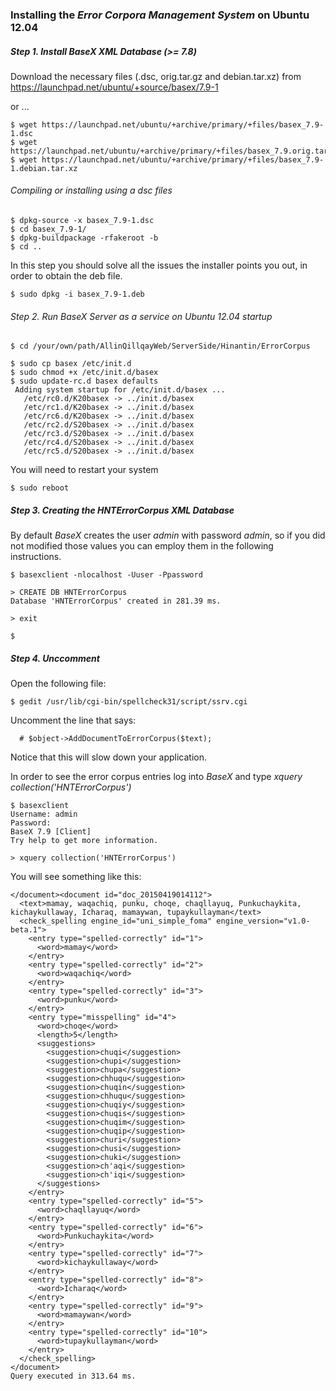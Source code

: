 ### Installing the *Error Corpora Management System* on Ubuntu 12.04

##### Step 1. Install BaseX XML Database (>= 7.8)

Download the necessary files (.dsc, orig.tar.gz and debian.tar.xz) from https://launchpad.net/ubuntu/+source/basex/7.9-1

or ...

```
$ wget https://launchpad.net/ubuntu/+archive/primary/+files/basex_7.9-1.dsc
$ wget https://launchpad.net/ubuntu/+archive/primary/+files/basex_7.9.orig.tar.gz
$ wget https://launchpad.net/ubuntu/+archive/primary/+files/basex_7.9-1.debian.tar.xz
```

###### Compiling or installing using a dsc files

```
$ dpkg-source -x basex_7.9-1.dsc
$ cd basex_7.9-1/
$ dpkg-buildpackage -rfakeroot -b
$ cd ..
```

In this step you should solve all the issues the installer points you out,
in order to obtain the deb file.

```
$ sudo dpkg -i basex_7.9-1.deb
```

###### Step 2. Run BaseX Server as a *service* on Ubuntu 12.04 startup

```
$ cd /your/own/path/AllinQillqayWeb/ServerSide/Hinantin/ErrorCorpus

$ sudo cp basex /etc/init.d
$ sudo chmod +x /etc/init.d/basex
$ sudo update-rc.d basex defaults
 Adding system startup for /etc/init.d/basex ...
   /etc/rc0.d/K20basex -> ../init.d/basex
   /etc/rc1.d/K20basex -> ../init.d/basex
   /etc/rc6.d/K20basex -> ../init.d/basex
   /etc/rc2.d/S20basex -> ../init.d/basex
   /etc/rc3.d/S20basex -> ../init.d/basex
   /etc/rc4.d/S20basex -> ../init.d/basex
   /etc/rc5.d/S20basex -> ../init.d/basex
```

You will need to restart your system

```
$ sudo reboot
```

##### Step 3. Creating the *HNTErrorCorpus* XML Database

By default *BaseX* creates the user *admin* with password *admin*, so if you did not modified those values you can employ them in the following instructions.

```
$ basexclient -nlocalhost -Uuser -Ppassword

> CREATE DB HNTErrorCorpus
Database 'HNTErrorCorpus' created in 281.39 ms.

> exit 

$ 
```

##### Step 4. Unccomment 

Open the following file:
```
$ gedit /usr/lib/cgi-bin/spellcheck31/script/ssrv.cgi
```
Uncomment the line that says:
```
  # $object->AddDocumentToErrorCorpus($text);
```

Notice that this will slow down your application.

In order to see the error corpus entries log into *BaseX* and type *xquery collection('HNTErrorCorpus')*

```
$ basexclient              
Username: admin
Password: 
BaseX 7.9 [Client]
Try help to get more information.

> xquery collection('HNTErrorCorpus')
```

You will see something like this:

```
</document><document id="doc_20150419014112">
  <text>mamay, waqachiq, punku, choqe, chaqllayuq, Punkuchaykita, kichaykullaway, Icharaq, mamaywan, tupaykullayman</text>
  <check_spelling engine_id="uni_simple_foma" engine_version="v1.0-beta.1">
    <entry type="spelled-correctly" id="1">
      <word>mamay</word>
    </entry>
    <entry type="spelled-correctly" id="2">
      <word>waqachiq</word>
    </entry>
    <entry type="spelled-correctly" id="3">
      <word>punku</word>
    </entry>
    <entry type="misspelling" id="4">
      <word>choqe</word>
      <length>5</length>
      <suggestions>
        <suggestion>chuqi</suggestion>
        <suggestion>chupi</suggestion>
        <suggestion>chupa</suggestion>
        <suggestion>chhuqu</suggestion>
        <suggestion>chuqin</suggestion>
        <suggestion>chhuqu</suggestion>
        <suggestion>chuqiy</suggestion>
        <suggestion>chuqis</suggestion>
        <suggestion>chuqim</suggestion>
        <suggestion>chuqip</suggestion>
        <suggestion>churi</suggestion>
        <suggestion>chusi</suggestion>
        <suggestion>chuki</suggestion>
        <suggestion>ch'aqi</suggestion>
        <suggestion>ch'iqi</suggestion>
      </suggestions>
    </entry>
    <entry type="spelled-correctly" id="5">
      <word>chaqllayuq</word>
    </entry>
    <entry type="spelled-correctly" id="6">
      <word>Punkuchaykita</word>
    </entry>
    <entry type="spelled-correctly" id="7">
      <word>kichaykullaway</word>
    </entry>
    <entry type="spelled-correctly" id="8">
      <word>Icharaq</word>
    </entry>
    <entry type="spelled-correctly" id="9">
      <word>mamaywan</word>
    </entry>
    <entry type="spelled-correctly" id="10">
      <word>tupaykullayman</word>
    </entry>
  </check_spelling>
</document>
Query executed in 313.64 ms.

```

